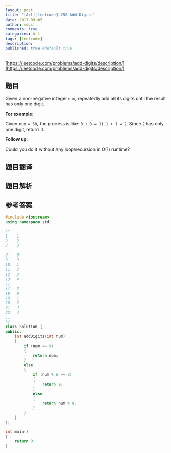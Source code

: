 ```yaml
---
layout: post
title: "[Art][leetcode] 258 Add Digits"
date: 2017-09-05
author: mdgsf
comments: true
categories: Art
tags: [Leetcode]
description:
published: true #default true
---
```


[https://leetcode.com/problems/add-digits/description/](https://leetcode.com/problems/add-digits/description/)

## 题目

Given a non-negative integer `num`, repeatedly add all its digits until the result has only one digit.

**For example:**

Given `num = 38`, the process is like: `3 + 8 = 11`, `1 + 1 = 2`. Since `2` has only one digit, return it.

**Follow up:**

Could you do it without any loop/recursion in O(1) runtime?

## 题目翻译

## 题目解析

## 参考答案

```c++
#include <iostream>
using namespace std;

/*
1    1
2    2
3    3
...
8    8
9    9
10   1
11   2
12   3
13   4
...
17   8
18   9
19   1
20   2
21   3
22   4
...
*/
class Solution {
public:
    int addDigits(int num)
    {
        if (num <= 9)
        {
            return num;
        }
        else
        {
            if (num % 9 == 0)
            {
                return 9;
            }
            else
            {
                return num % 9;
            }
        }
    }
};

int main()
{
    return 0;
}
```
